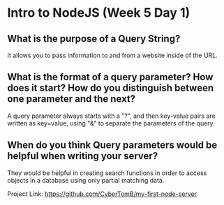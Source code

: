 # Intro to NodeJS (Week 5 Day 1)

## What is the purpose of a Query String?

It allows you to pass information to and from a website inside of the URL.

## What is the format of a query parameter? How does it start? How do you distinguish between one parameter and the next?

A query parameter always starts with a "?", and then key-value pairs are written as key=value, using "&" to separate the parameters of the query. 

## When do you think Query parameters would be helpful when writing your server?

They would be helpful in creating search functions in order to access objects in a database using only partial matching data.

Project Link: https://github.com/CyberTomB/my-first-node-server